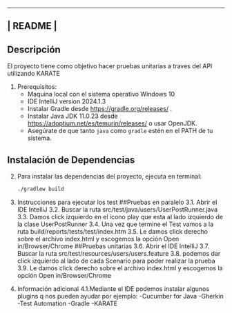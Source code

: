 ---------
| README |
---------
## Descripción
El proyecto tiene como objetivo hacer pruebas unitarias a traves del API utilizando KARATE

1. Prerequisitos:
	- Maquina local con el sistema operativo Windows 10
	- IDE IntelliJ version 2024.1.3
	- Instalar Gradle desde https://gradle.org/releases/ .
	- Instalar Java JDK 11.0.23 desde https://adoptium.net/es/temurin/releases/ o usar OpenJDK.
	- Asegúrate de que tanto `java` como `gradle` estén en el PATH de tu sistema.

## Instalación de Dependencias

2. Para instalar las dependencias del proyecto, ejecuta en terminal:
	```bash
	./gradlew build

3. Instrucciones para ejecutar los test
	##Pruebas en paralelo
	3.1. Abrir el IDE IntelliJ
	3.2. Buscar la ruta src/test/java/users/UserPostRunner.java
	3.3. Damos click izquierdo en el icono play que esta al lado izquierdo de la clase UserPostRunner
	3.4. Una vez que termine el Test vamos a la ruta build/reports/tests/test/index.htm
	3.5. Le damos click derecho sobre el archivo index.html y escogemos la opción Open in/Browser/Chrome
	##Pruebas unitarias
	3.6. Abrir el IDE IntelliJ
	3.7. Buscar la ruta src/test/resources/users/users.feature
	3.8. podemos dar click izquierdo al lado de cada Scenario para poder realizar la prueba
	3.9. Le damos click derecho sobre el archivo index.html y escogemos la opción Open in/Browser/Chrome

4. Información adicional
	4.1.Mediante el IDE podemos instalar algunos plugins q nos pueden ayudar por ejemplo:
	-Cucumber for Java
	-Gherkin
	-Test Automation
	-Gradle 
	-KARATE
